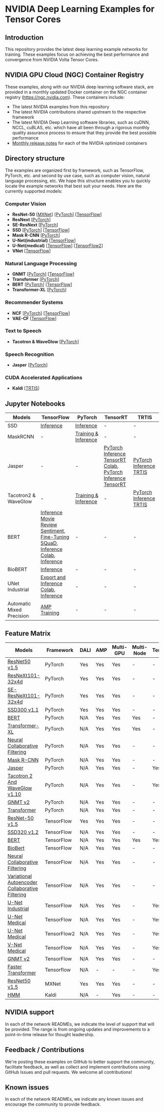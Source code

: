 # NVIDIA Deep Learning Examples for Tensor Cores

## Introduction
This repository provides the latest deep learning example networks for training.  These examples focus on achieving the best performance and convergence from NVIDIA Volta Tensor Cores.

## NVIDIA GPU Cloud (NGC) Container Registry
These examples, along with our NVIDIA deep learning software stack, are provided in a monthly updated Docker container on the NGC container registry (https://ngc.nvidia.com). These containers include:  

- The latest NVIDIA examples from this repository
- The latest NVIDIA contributions shared upstream to the respective framework
- The latest NVIDIA Deep Learning software libraries, such as cuDNN, NCCL, cuBLAS, etc. which have all been through a rigorous monthly quality assurance process to ensure that they provide the best possible performance
- [Monthly release notes](https://docs.nvidia.com/deeplearning/dgx/index.html#nvidia-optimized-frameworks-release-notes) for each of the NVIDIA optimized containers

## Directory structure
The examples are organized first by framework, such as TensorFlow, PyTorch, etc. and second by use case, such as computer vision, natural language processing, etc. We hope this structure enables you to quickly locate the example networks that best suit your needs. Here are the currently supported models:

### Computer Vision
- __ResNet-50__ [[MXNet](https://github.com/NVIDIA/DeepLearningExamples/tree/master/MxNet/Classification/RN50v1.5)] [[PyTorch](https://github.com/NVIDIA/DeepLearningExamples/tree/master/PyTorch/Classification/ConvNets)] [[TensorFlow](https://github.com/NVIDIA/DeepLearningExamples/tree/master/TensorFlow/Classification/RN50v1.5)]
- __ResNext__ [[PyTorch](https://github.com/NVIDIA/DeepLearningExamples/tree/master/PyTorch/Classification/ConvNets)]
- __SE-ResNext__ [[PyTorch](https://github.com/NVIDIA/DeepLearningExamples/tree/master/PyTorch/Classification/ConvNets)]
- __SSD__ [[PyTorch](https://github.com/NVIDIA/DeepLearningExamples/tree/master/PyTorch/Detection/SSD)] [[TensorFlow](https://github.com/NVIDIA/DeepLearningExamples/tree/master/TensorFlow/Detection/SSD)]
- __Mask R-CNN__ [[PyTorch](https://github.com/NVIDIA/DeepLearningExamples/tree/master/PyTorch/Segmentation/MaskRCNN)]
- __U-Net(industrial)__ [[TensorFlow](https://github.com/NVIDIA/DeepLearningExamples/tree/master/TensorFlow/Segmentation/UNet_Industrial)]
- __U-Net(medical)__ [[TensorFlow](https://github.com/NVIDIA/DeepLearningExamples/tree/master/TensorFlow/Segmentation/UNet_Medical)] [[TensorFlow2](https://github.com/NVIDIA/DeepLearningExamples/tree/master/TensorFlow2/Segmentation/UNet_Medical)]
- __VNet__ [[TensorFlow](https://github.com/NVIDIA/DeepLearningExamples/tree/master/TensorFlow/Segmentation/VNet)]

### Natural Language Processing
- __GNMT__ [[PyTorch](https://github.com/NVIDIA/DeepLearningExamples/tree/master/PyTorch/Translation/GNMT)] [[TensorFlow](https://github.com/NVIDIA/DeepLearningExamples/tree/master/TensorFlow/Translation/GNMT)]
- __Transformer__ [[PyTorch](https://github.com/NVIDIA/DeepLearningExamples/tree/master/PyTorch/Translation/Transformer)]
- __BERT__ [[PyTorch](https://github.com/NVIDIA/DeepLearningExamples/tree/master/PyTorch/LanguageModeling/BERT)] [[TensorFlow](https://github.com/NVIDIA/DeepLearningExamples/tree/master/TensorFlow/LanguageModeling/BERT)]
- __Transformer-XL__ [[PyTorch](https://github.com/NVIDIA/DeepLearningExamples/tree/master/PyTorch/LanguageModeling/Transformer-XL)]


### Recommender Systems
- __NCF__ [[PyTorch](https://github.com/NVIDIA/DeepLearningExamples/tree/master/PyTorch/Recommendation/NCF)] [[TensorFlow](https://github.com/NVIDIA/DeepLearningExamples/tree/master/TensorFlow/Recommendation/NCF)]
- __VAE-CF__ [[TensorFlow](https://github.com/NVIDIA/DeepLearningExamples/tree/master/TensorFlow/Recommendation/VAE-CF)]


### Text to Speech
- __Tacotron & WaveGlow__ [[PyTorch](https://github.com/NVIDIA/DeepLearningExamples/tree/master/PyTorch/SpeechSynthesis/Tacotron2)]

### Speech Recognition
- __Jasper__ [[PyTorch](https://github.com/NVIDIA/DeepLearningExamples/tree/master/PyTorch/SpeechRecognition/Jasper)]

### CUDA Accelerated Applications
- __Kaldi__ [[TRTIS](https://github.com/NVIDIA/DeepLearningExamples/tree/master/Kaldi/SpeechRecognition)]

## Jupyter Notebooks
|   Models                    <img width=500/>|   TensorFlow  <img width=200/>|   PyTorch     <img width=500/>|  TensorRT     <img width=400/>|     TRTIS     <img width=400/>|  
| -------------               | ------------- | ------------- | ------------- | ------------- |
|   SSD                       |   [ Inference](https://github.com/NVIDIA/DeepLearningExamples/blob/master/TensorFlow/Detection/SSD/models/research/object_detection/object_detection_tutorial.ipynb)  |   [ Inference](https://github.com/NVIDIA/DeepLearningExamples/blob/master/PyTorch/Detection/SSD/examples/inference.ipynb)     |  -     |     -     |
|   MaskRCNN                  |   -  |   [ Training & Inference](https://github.com/NVIDIA/DeepLearningExamples/blob/master/PyTorch/Segmentation/MaskRCNN/pytorch/notebooks/pytorch_MaskRCNN_pyt_train_and_inference.ipynb)     |  -     |     -     |
|   Jasper                    |   -  |   -     |  [ PyTorch Inference TensorRT Colab](https://github.com/NVIDIA/DeepLearningExamples/blob/master/PyTorch/SpeechRecognition/Jasper/notebooks/Colab_Jasper_TRT_inference_demo.ipynb), [ PyTorch Inference TensorRT](https://github.com/NVIDIA/DeepLearningExamples/blob/master/PyTorch/SpeechRecognition/Jasper/notebooks/JasperTRT.ipynb)     |     [ PyTorch Inference TRTIS](https://github.com/NVIDIA/DeepLearningExamples/blob/master/PyTorch/SpeechRecognition/Jasper/notebooks/JasperTRTIS.ipynb)     |
|   Tacotron2 & WaveGlow      |   -  |   [ Training & Inference](https://github.com/NVIDIA/DeepLearningExamples/blob/master/PyTorch/SpeechSynthesis/Tacotron2/notebooks/Tacotron2.ipynb)     |  -     |     [ PyTorch Inference TRTIS](https://github.com/NVIDIA/DeepLearningExamples/blob/master/PyTorch/SpeechSynthesis/Tacotron2/notebooks/trtis/notebook.ipynb)     |
|   BERT                      |   [ Inference Movie Review Sentiment](https://github.com/NVIDIA/DeepLearningExamples/blob/master/TensorFlow/LanguageModeling/BERT/predicting_movie_reviews_with_bert_on_tf_hub.ipynb), [ Fine-Tuning SQuaD](https://github.com/NVIDIA/DeepLearningExamples/blob/80f9481ef8a2c61958f240618077bf89cfce78f6/TensorFlow/LanguageModeling/BERT/notebooks/bert_squad_tf_finetuning.ipynb), [ Inference Colab](https://github.com/NVIDIA/DeepLearningExamples/blob/master/TensorFlow/LanguageModeling/BERT/notebooks/bert_squad_tf_inference_colab.ipynb), [ Inference](https://github.com/NVIDIA/DeepLearningExamples/blob/80f9481ef8a2c61958f240618077bf89cfce78f6/TensorFlow/LanguageModeling/BERT/notebooks/bert_squad_tf_inference.ipynb)  |   -     |  -     |     -     |
|   BioBERT                   |   [ Inference](https://github.com/NVIDIA/DeepLearningExamples/blob/master/TensorFlow/LanguageModeling/BERT/notebooks/biobert_ner_tf_inference.ipynb)  |   -     |  -     |     -     |
|   UNet Industrial           |   [ Export and Inference Colab](https://github.com/NVIDIA/DeepLearningExamples/blob/80f9481ef8a2c61958f240618077bf89cfce78f6/TensorFlow/Segmentation/UNet_Industrial/notebooks/Colab_UNet_Industrial_TF_TFHub_export.ipynb), [ Inference](https://github.com/NVIDIA/DeepLearningExamples/blob/80f9481ef8a2c61958f240618077bf89cfce78f6/TensorFlow/Segmentation/UNet_Industrial/notebooks/Colab_UNet_Industrial_TF_TFHub_inference_demo.ipynb)  |   -     |  -     |     -     |
|   Automatic Mixed Precision |   [ AMP Training](https://github.com/NVIDIA/DeepLearningExamples/blob/80f9481ef8a2c61958f240618077bf89cfce78f6/TensorFlow/docs/amp/notebook_v1.14/auto_mixed_precision_demo_cifar10.ipynb)  |   -     |  -     |     -     |


## Feature Matrix
| Models  | Framework | DALI | AMP | Multi-GPU | Multi-Node  | TensorRT  | ONNX  | TRTIS | TF-TRT |
| ------------- | ------------- | ------------- | ------------- | ------------- | ------------- |------------- |------------- |------------- |------------- |
| [ResNet50 v1.5](https://github.com/NVIDIA/DeepLearningExamples/tree/master/PyTorch/Classification/ConvNets/resnet50v1.5)  |PyTorch  | Yes  | Yes  | Yes  | -  | -  | -  | -  | -  |
| [ResNeXt101-32x4d](https://github.com/NVIDIA/DeepLearningExamples/tree/master/PyTorch/Classification/ConvNets/resnext101-32x4d)  |PyTorch  | Yes  | Yes  | Yes  | -  | -  |   -  | -  | -  |
| [SE-ResNeXt101-32x4d](https://github.com/NVIDIA/DeepLearningExamples/tree/master/PyTorch/Classification/ConvNets/se-resnext101-32x4d)  |PyTorch  | Yes  | Yes  | Yes  | -  | -  | -  | -  | -  |
| [SSD300 v1.1](https://github.com/NVIDIA/DeepLearningExamples/tree/master/PyTorch/Detection/SSD) |PyTorch  | Yes  | Yes  | Yes  | -  | -  |   -  | -  | -  |
| [BERT](https://github.com/NVIDIA/DeepLearningExamples/tree/master/PyTorch/LanguageModeling/BERT) |PyTorch  | N/A  | Yes  | Yes  | Yes  | -  |   -  | -  | -  |
| [Transformer-XL](https://github.com/NVIDIA/DeepLearningExamples/tree/master/PyTorch/LanguageModeling/Transformer-XL) |PyTorch  | N/A  | Yes  | Yes  | Yes  | -  |   -  | -  | -  |
| [Neural Collaborative Filtering](https://github.com/NVIDIA/DeepLearningExamples/tree/master/PyTorch/Recommendation/NCF) |PyTorch  | N/A  | Yes  | Yes  | -  |  -  |-  | -  | -  |
| [Mask R-CNN](https://github.com/NVIDIA/DeepLearningExamples/tree/master/PyTorch/Segmentation/MaskRCNN) |PyTorch  | N/A  | Yes  | Yes  | -  | -  |   -  | -  | -  |
| [Jasper](https://github.com/NVIDIA/DeepLearningExamples/tree/master/PyTorch/SpeechRecognition/Jasper) |PyTorch  | N/A  | Yes  | Yes  | -  | Yes  |   Yes  | Yes  | -  |
| [Tacotron 2 And WaveGlow v1.10](https://github.com/NVIDIA/DeepLearningExamples/tree/master/PyTorch/SpeechSynthesis/Tacotron2) | PyTorch  | N/A  | Yes  | Yes  | -  | Yes  |   Yes  | Yes  | -  |
| [GNMT v2](https://github.com/NVIDIA/DeepLearningExamples/tree/master/PyTorch/Translation/GNMT) |PyTorch  | N/A  | Yes  | Yes  | -  | -  |   -  | -  | -  |
| [Transformer](https://github.com/NVIDIA/DeepLearningExamples/tree/master/PyTorch/Translation/Transformer) |PyTorch  | N/A  | Yes  | Yes  | -  | -  |   -  | -  | -  |
| [ResNet-50 v1.5](https://github.com/NVIDIA/DeepLearningExamples/tree/master/TensorFlow/Classification/RN50v1.5) |TensorFlow  | Yes  | Yes  | Yes  | -  | -  | -  | -  | -  |
| [SSD320 v1.2](https://github.com/NVIDIA/DeepLearningExamples/tree/master/TensorFlow/Detection/SSD) | TensorFlow  | N/A  | Yes  | Yes  | -  | -  | -  | -  | -  |
| [BERT](https://github.com/NVIDIA/DeepLearningExamples/tree/master/TensorFlow/LanguageModeling/BERT) |TensorFlow  | N/A  | Yes  | Yes  | Yes  | Yes  | -  | Yes  | Yes  |
| [BioBert](https://github.com/NVIDIA/DeepLearningExamples/tree/master/TensorFlow/LanguageModeling/BERT/biobert) | TensorFlow  | N/A  | Yes  | Yes  | -  | -  | -  | -  | -  |
| [Neural Collaborative Filtering](https://github.com/NVIDIA/DeepLearningExamples/tree/master/TensorFlow/Recommendation/NCF) |TensorFlow  | N/A  | Yes  | Yes  | -  | -  | -  | -  | -  |
| [Variational Autoencoder Collaborative Filtering](https://github.com/NVIDIA/DeepLearningExamples/tree/master/TensorFlow/Recommendation/VAE-CF) |TensorFlow  | N/A  | Yes  | Yes  | -  | -  |   -  | -  | -  |
| [U-Net Industrial](https://github.com/NVIDIA/DeepLearningExamples/tree/master/TensorFlow/Segmentation/UNet_Industrial) |TensorFlow  | N/A  | Yes  | Yes  | -  | Yes  |   -  | -  | Yes  |
| [U-Net Medical](https://github.com/NVIDIA/DeepLearningExamples/tree/master/TensorFlow/Segmentation/UNet_Medical) | TensorFlow  | N/A  | Yes  | Yes  | -  |  Yes  |-  |   -  | Yes  |
| [U-Net Medical](https://github.com/NVIDIA/DeepLearningExamples/tree/master/TensorFlow/Segmentation/UNet_Medical) | TensorFlow2  | N/A  | Yes  | Yes  | -  |  Yes  |-  |   -  | Yes  |
| [V-Net Medical](https://github.com/NVIDIA/DeepLearningExamples/tree/master/TensorFlow/Segmentation/VNet) | TensorFlow  | N/A  | Yes  | Yes  | -  |  Yes  | Yes |   -  | Yes  |
| [GNMT v2](https://github.com/NVIDIA/DeepLearningExamples/tree/master/TensorFlow/Translation/GNMT) | TensorFlow  | N/A  | Yes  | Yes  | -  | -  |   -  | -  | -  |
| [Faster Transformer](https://github.com/NVIDIA/DeepLearningExamples/tree/master/FasterTransformer) | Tensorflow  | N/A  | -  | -  | -  | Yes  |   -  | -  | -  |
| [ResNet50 v1.5](https://github.com/NVIDIA/DeepLearningExamples/tree/master/MxNet/Classification/RN50v1.5) | MXNet  | Yes  | Yes  | Yes  | -  | -  |   -  | -  | -  |
| [HMM](https://github.com/NVIDIA/DeepLearningExamples/tree/master/Kaldi/SpeechRecognition) | Kaldi  | N/A  | -  | Yes  | -  | -  |   -  | Yes  | -  |

## NVIDIA support
In each of the network READMEs, we indicate the level of support that will be provided. The range is from ongoing updates and improvements to a point-in-time release for thought leadership.

## Feedback / Contributions
We're posting these examples on GitHub to better support the community, facilitate feedback, as well as collect and implement contributions using GitHub Issues and pull requests. We welcome all contributions!

## Known issues
In each of the network READMEs, we indicate any known issues and encourage the community to provide feedback.




